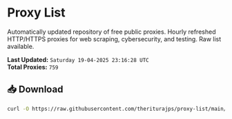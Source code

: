 # Proxy List

Automatically updated repository of free public proxies. Hourly refreshed HTTP/HTTPS proxies for web scraping, cybersecurity, and testing. Raw list available.

**Last Updated:** `Saturday 19-04-2025 23:16:28 UTC`  
**Total Proxies:** `759`

## 📥 Download
```bash
curl -O https://raw.githubusercontent.com/theriturajps/proxy-list/main/proxies.txt
